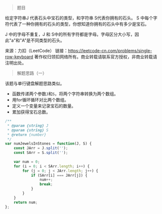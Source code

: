 > 题目

给定字符串J 代表石头中宝石的类型，和字符串 S代表你拥有的石头。 S 中每个字符代表了一种你拥有的石头的类型，你想知道你拥有的石头中有多少是宝石。

J 中的字母不重复，J 和 S中的所有字符都是字母。字母区分大小写，因此"a"和"A"是不同类型的石头。

来源：力扣（LeetCode）
链接：https://leetcode-cn.com/problems/single-row-keyboard
著作权归领扣网络所有。商业转载请联系官方授权，非商业转载请注明出处。

> 解题思路（一）

该题与单行键盘解题思路类似。

* 函数传递两个参数`J`和`S`，将两个字符串转换为两个数组。
* 用for循环循环对比两个数组。
* 定义一个变量来记录宝石的数量。
* 累加获得宝石总数。

```javascript
/**
 * @param {string} J
 * @param {string} S
 * @return {number}
 */
var numJewelsInStones = function(J, S) {
    const JArr = J.split('');
    const SArr = S.split('');
    
    var num = 0;
    for (i = 0; i < SArr.length; i++) {
        for (j = 0; j < JArr.length; j++) {
            if (SArr[i] === JArr[j]) {
                num++;
                break;
            }
        }
    }
    return num;
};
```

